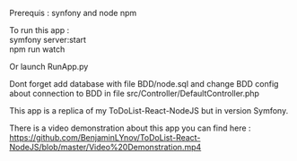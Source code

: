 Prerequis :
synfony and node npm

To run this app : \
symfony server:start \
npm run watch

Or launch RunApp.py

Dont forget add database with file BDD/node.sql and change BDD config about connection to BDD in file src/Controller/DefaultController.php


This app is a replica of my ToDoList-React-NodeJS but in version Symfony.

There is a video demonstration about this app you can find here : 
https://github.com/BenjaminLYnov/ToDoList-React-NodeJS/blob/master/Video%20Demonstration.mp4
